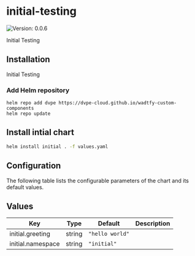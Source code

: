 # initial-testing

![Version: 0.0.6](https://img.shields.io/badge/Version-0.0.6-informational?style=flat-square)

Initial Testing

## Installation
Initial Testing

### Add Helm repository

```shell
helm repo add dvpe https://dvpe-cloud.github.io/wadtfy-custom-components
helm repo update
```

## Install intial chart

```sh
helm install initial . -f values.yaml
```

## Configuration

The following table lists the configurable parameters of the chart and its default values.

## Values

| Key | Type | Default | Description |
|-----|------|---------|-------------|
| initial.greeting | string | `"hello world"` |  |
| initial.namespace | string | `"initial"` |  |

